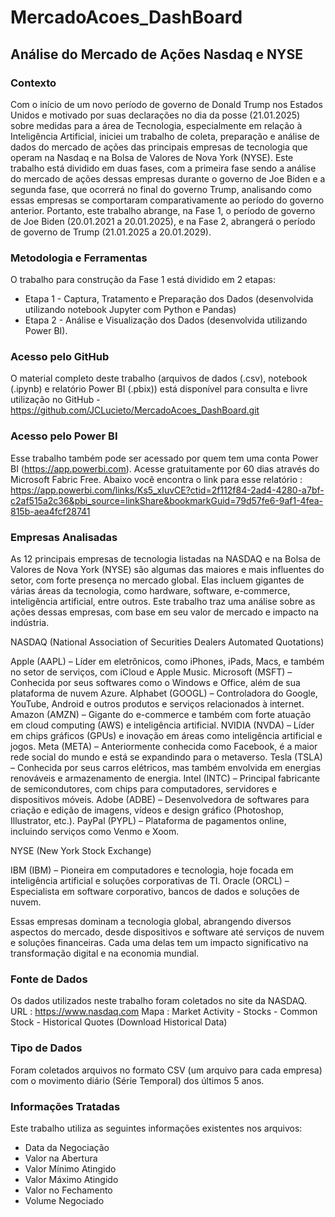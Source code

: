 # MercadoAcoes_DashBoard

## Análise do Mercado de Ações Nasdaq e NYSE

### Contexto  
Com o início de um novo período de governo de Donald Trump nos Estados Unidos e motivado por suas 
declarações no dia da posse (21.01.2025) sobre medidas para a área de Tecnologia, especialmente em 
relação à Inteligência Artificial, iniciei um trabalho de coleta, preparação e análise de dados do 
mercado de ações das principais empresas de tecnologia que operam na Nasdaq e na Bolsa de Valores 
de Nova York (NYSE).
Este trabalho está dividido em duas fases, com a primeira fase sendo a análise do mercado de ações 
dessas empresas durante o governo de Joe Biden e a segunda fase, que ocorrerá no final do governo 
Trump, analisando como essas empresas se comportaram comparativamente ao período do governo anterior.
Portanto, este trabalho abrange, na Fase 1, o período de governo de Joe Biden (20.01.2021 a 20.01.2025), 
e na Fase 2, abrangerá o período de governo de Trump (21.01.2025 a 20.01.2029).

### Metodologia e Ferramentas  
O trabalho para construção da  Fase 1 está dividido em 2 etapas:
- Etapa 1 - Captura, Tratamento e Preparação dos Dados (desenvolvida utilizando notebook Jupyter com Python e Pandas)
- Etapa 2 - Análise e Visualização dos Dados (desenvolvida utilizando Power BI).

### Acesso pelo GitHub  
O material completo deste trabalho (arquivos de dados (.csv), notebook (.ipynb) e relatório Power BI (.pbix)) está disponível 
para consulta e livre utilização no GitHub - https://github.com/JCLucieto/MercadoAcoes_DashBoard.git

### Acesso pelo Power BI  
Esse trabalho também pode ser acessado por quem tem uma conta Power BI (https://app.powerbi.com).
Acesse gratuitamente por 60 dias através do Microsoft Fabric Free.
Abaixo você encontra o link para esse relatório :
https://app.powerbi.com/links/Ks5_xIuvCE?ctid=2f112f84-2ad4-4280-a7bf-c2af515a2c36&pbi_source=linkShare&bookmarkGuid=79d57fe6-9af1-4fea-815b-aea4fcf28741

### Empresas Analisadas  
As 12 principais empresas de tecnologia listadas na NASDAQ e na Bolsa de Valores de Nova York (NYSE) são algumas das maiores e mais influentes do setor, com forte presença no mercado global. Elas incluem gigantes de várias áreas da tecnologia, como hardware, software, e-commerce, inteligência artificial, entre outros. Este trabalho traz uma análise sobre as ações dessas empresas, com base em seu valor de mercado e impacto na indústria.

NASDAQ (National Association of Securities Dealers Automated Quotations)

Apple (AAPL) – Líder em eletrônicos, como iPhones, iPads, Macs, e também no setor de serviços, com iCloud e Apple Music.
Microsoft (MSFT) – Conhecida por seus softwares como o Windows e Office, além de sua plataforma de nuvem Azure.
Alphabet (GOOGL) – Controladora do Google, YouTube, Android e outros produtos e serviços relacionados à internet.
Amazon (AMZN) – Gigante do e-commerce e também com forte atuação em cloud computing (AWS) e inteligência artificial.
NVIDIA (NVDA) – Líder em chips gráficos (GPUs) e inovação em áreas como inteligência artificial e jogos.
Meta (META) – Anteriormente conhecida como Facebook, é a maior rede social do mundo e está se expandindo para o metaverso.
Tesla (TSLA) – Conhecida por seus carros elétricos, mas também envolvida em energias renováveis e armazenamento de energia.
Intel (INTC) – Principal fabricante de semicondutores, com chips para computadores, servidores e dispositivos móveis.
Adobe (ADBE) – Desenvolvedora de softwares para criação e edição de imagens, vídeos e design gráfico (Photoshop, Illustrator, etc.).
PayPal (PYPL) – Plataforma de pagamentos online, incluindo serviços como Venmo e Xoom.

NYSE (New York Stock Exchange)

IBM (IBM) – Pioneira em computadores e tecnologia, hoje focada em inteligência artificial e soluções corporativas de TI.
Oracle (ORCL) – Especialista em software corporativo, bancos de dados e soluções de nuvem. 

Essas empresas dominam a tecnologia global, abrangendo diversos aspectos do mercado, desde dispositivos e software até serviços 
de nuvem e soluções financeiras. Cada uma delas tem um impacto significativo na transformação digital e na economia mundial.

### Fonte de Dados  
Os dados utilizados neste trabalho foram coletados no site da NASDAQ.
URL   : https://www.nasdaq.com
Mapa : Market Activity - Stocks - Common Stock - Historical Quotes (Download Historical Data)

### Tipo de Dados  
Foram coletados arquivos no formato CSV (um arquivo para cada empresa) com o movimento diário (Série Temporal) dos últimos 5 anos.

### Informações Tratadas  
Este trabalho utiliza as seguintes informações existentes nos arquivos:
- Data da Negociação
- Valor na Abertura
- Valor Mínimo Atingido
- Valor Máximo Atingido
- Valor no Fechamento
- Volume Negociado
